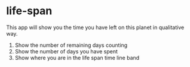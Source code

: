 # life-span
This app will show you the time you have left on this planet in qualitative way.
1. Show the number of remaining days counting
2. Show the number of days you have spent
3. Show where you are in the life span time line band

